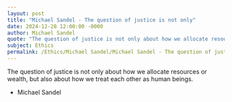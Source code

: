 ```yaml
---
layout: post
title: "Michael Sandel - The question of justice is not only"
date: 2024-12-28 12:00:00 -0000
author: Michael Sandel
quote: "The question of justice is not only about how we allocate resources or wealth, but also about how we treat each other as human beings."
subject: Ethics
permalink: /Ethics/Michael Sandel/Michael Sandel - The question of justice is not only
---
```


The question of justice is not only about how we allocate resources or wealth, but also about how we treat each other as human beings.

- Michael Sandel
